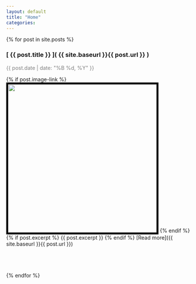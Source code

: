 ```yaml
---
layout: default
title: "Home"
categories: 
---
```


{% for post in site.posts %}
### [ {{ post.title }} ]( {{ site.baseurl }}{{ post.url }} )
<p style="color:grey">{{ post.date | date: "%B %d, %Y" }} </p>
{% if post.image-link %}
<img width="400px" src="images/{{ post.image-link }}" style="border: 5px solid black" />
{% endif %}
{% if post.excerpt %}
{{ post.excerpt }}
{% endif %}
[Read more]({{ site.baseurl }}{{ post.url }})
<br><br><br><br><br>
{% endfor %}




